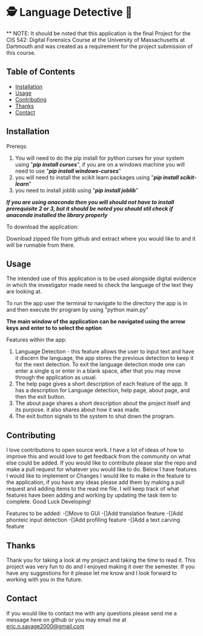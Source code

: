 # 🕵️ Language Detective 🥸

** NOTE: It should be noted that this application is the final Project for the CIS 542: Digital Forensics Course at the University of Massachusetts at Dartmouth and was created as a requirement for the project submission of this course.

## Table of Contents
- [Installation](#installation)
- [Usage](#usage)
- [Contributing](#contributing)
- [Thanks](#thanks)
- [Contact](#contact) 

## Installation
Prereqs: 
1. You will need to do the pip install for python curses for your system using "*__pip install curses__*", if you are on a windows machine you will need to use "*__pip install windows-curses__*"
2. you will need to install the scikit learn packages using "*__pip install scikit-learn__*"
3. you need to install joblib using "*__pip install joblib__*"

*__If you are using anaconda then you will should not have to install prerequisite 2 or 3, but it should be noted you should stil check if anaconda installed the library properly__*

To download the application:

Download zipped file from github and extract where you would like to and it will be runnable from there.

## Usage
The intended use of this application is to be used alongside digital evidence in which the investigator made need to check the language of the text they are looking at.

To run the app user the terminal to navigate to the directory the app is in and then execute thr program by using "python main.py"

**The main window of the application can be navigated using the arrow keys and enter to to select the option**  

Features within the app:
1. Language Detection - this feature allows the user to input text and have it discern the language, the app stores the previous detection to keep it for the next detection. To exit the language detection mode one can enter a single q or enter in a blank space, after that you may move through the application as usual.
2. The help page gives a short description of each feature of the app. It has a description for Language detection, help page, about page, and then the exit button.
3. The about page shares a short description about the project itself and its purpose. it also shares about how it was made.
4. The exit button signals to the system to shut down the program.

## Contributing
I love contributions to open source work. I have a lot of ideas of how to improve this and would love to get feedback from the community on what else could be added. If you would like to contribute please star the repo and make a pull request for whatever you would like to do. Below I have features I would like to implement or Changes I would like to make in the feature to the application, if you have any ideas please add them by making a pull request and adding items to the read me file. I will keep track of what features have been adding and working by updating the task item to complete. Good Luck Developing!

Features to be added:
-[]Move to GUI
-[]Add translation feature
-[]Add phonteic input detection
-[]Add profiling feature
-[]Add a text carving feature

## Thanks 
Thank you for taking a look at my project and taking the time to read it. This project was very fun to do and I enjoyed making it over the semester. If you have any suggestions for it please let me know and I look forward to working with you in the future.

## Contact
If you would like to contact me with any questions please send me a message here on github or you may email me at eric.n.savage2000@gmail.com
